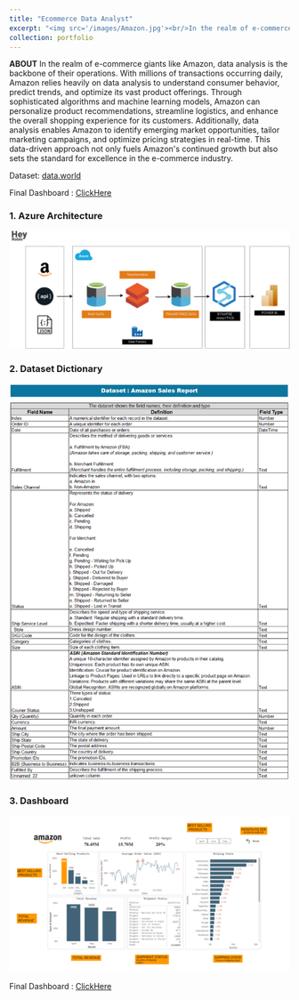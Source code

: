 ```yaml
---
title: "Ecommerce Data Analyst"
excerpt: "<img src='/images/Amazon.jpg'><br/>In the realm of e-commerce giants like Amazon, data analysis is the backbone of their operations. With millions of transactions occurring daily, Amazon relies heavily on data analysis to understand consumer behavior, predict trends, and optimize its vast product offerings. Through sophisticated algorithms and machine learning models, Amazon can personalize product recommendations, streamline logistics, and enhance the overall shopping experience for its customers. Additionally, data analysis enables Amazon to identify emerging market opportunities, tailor marketing campaigns, and optimize pricing strategies in real-time. This data-driven approach not only fuels Amazon's continued growth but also sets the standard for excellence in the e-commerce industry."
collection: portfolio
---
```


<b>ABOUT</b>
In the realm of e-commerce giants like Amazon, data analysis is the backbone of their operations. With millions of transactions occurring daily, Amazon relies heavily on data analysis to understand consumer behavior, predict trends, and optimize its vast product offerings. Through sophisticated algorithms and machine learning models, Amazon can personalize product recommendations, streamline logistics, and enhance the overall shopping experience for its customers. Additionally, data analysis enables Amazon to identify emerging market opportunities, tailor marketing campaigns, and optimize pricing strategies in real-time. This data-driven approach not only fuels Amazon's continued growth but also sets the standard for excellence in the e-commerce industry.


Dataset: [data.world](https://data.world/anilsharma87)

Final Dashboard : [ClickHere](https://app.powerbi.com/view?r=eyJrIjoiZDAzYzg3YTctM2MxMy00ZWRhLTg2NzQtNjdlN2Y0NDE0MThlIiwidCI6ImFlNjBlMDU1LTAzMTEtNGJlNi04ODI3LTc5Y2VjMWNiMmYyMCIsImMiOjZ9)

<h3><b>1. Azure Architecture</b></h3>
<img src='/images/amazon-DW Architecture.png'>

<h3><b>2. Dataset Dictionary</b></h3>
<img src='/images/Data Dictonary.png'>

<h3><b>3. Dashboard</b></h3>
<img src='/images/Dashboard-info.png'>

Final Dashboard : [ClickHere](https://app.powerbi.com/view?r=eyJrIjoiZDAzYzg3YTctM2MxMy00ZWRhLTg2NzQtNjdlN2Y0NDE0MThlIiwidCI6ImFlNjBlMDU1LTAzMTEtNGJlNi04ODI3LTc5Y2VjMWNiMmYyMCIsImMiOjZ9)